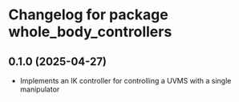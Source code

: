 # Changelog for package whole_body_controllers

## 0.1.0 (2025-04-27)

- Implements an IK controller for controlling a UVMS with a single manipulator
